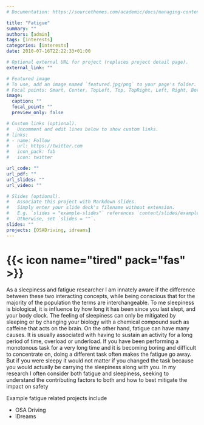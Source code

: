 ```yaml
---
# Documentation: https://sourcethemes.com/academic/docs/managing-content/

title: "Fatigue"
summary: ""
authors: [admin]
tags: [interests]
categories: [interests]
date: 2010-07-16T22:22:33+01:00

# Optional external URL for project (replaces project detail page).
external_link: ""

# Featured image
# To use, add an image named `featured.jpg/png` to your page's folder.
# Focal points: Smart, Center, TopLeft, Top, TopRight, Left, Right, BottomLeft, Bottom, BottomRight.
image:
  caption: ""
  focal_point: ""
  preview_only: false

# Custom links (optional).
#   Uncomment and edit lines below to show custom links.
# links:
# - name: Follow
#   url: https://twitter.com
#   icon_pack: fab
#   icon: twitter

url_code: ""
url_pdf: ""
url_slides: ""
url_video: ""

# Slides (optional).
#   Associate this project with Markdown slides.
#   Simply enter your slide deck's filename without extension.
#   E.g. `slides = "example-slides"` references `content/slides/example-slides.md`.
#   Otherwise, set `slides = ""`.
slides: ""
projects: [OSADriving, idreams]
---
```

# {{< icon name="tired" pack="fas" >}} 

As a sleepiness and fatigue researcher I am innately aware if the difference between these two interacting concepts, while being conscious that for the majority of the population the terms are interchangeable. To me sleepiness is biological, it is influence by how long it has been since you last slept, and your body clock. The feeling of sleepiness can only be mitigated by sleeping or by changing your biology with a chemical compound such as caffeine that acts on the brain. On the other hand, fatigue can have many causes. It is usually associated with having to sustain an activity for a long period of time, overload or underload. If you have been performing a monotonous task for a very long time and it is becoming boring and difficult to concentrate on, doing a different task often makes the fatigue go away. But if you were sleepy it would not matter if you changed the task because you would actually be carrying the sleepiness along with you. In my research I often consider both fatigue and sleepiness, seeking to understand the contributing factors to both and how to best mitigate the impact on safety 

Example fatigue related projects include

- OSA Driving
- iDreams
